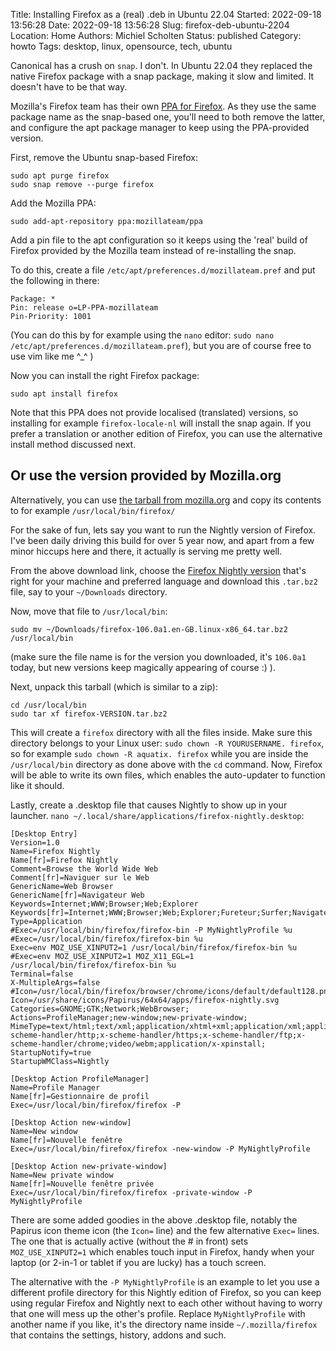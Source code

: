 Title: Installing Firefox as a (real) .deb in Ubuntu 22.04
Started: 2022-09-18 13:56:28
Date: 2022-09-18 13:56:28
Slug: firefox-deb-ubuntu-2204
Location: Home
Authors: Michiel Scholten
Status: published
Category: howto
Tags: desktop, linux, opensource, tech, ubuntu

Canonical has a crush on `snap`. I don't. In Ubuntu 22.04 they replaced the native Firefox package with a snap package, making it slow and limited. It doesn't have to be that way.

Mozilla's Firefox team has their own [PPA for Firefox](https://launchpad.net/~mozillateam/+archive/ubuntu/ppa). As they use the same package name as the snap-based one, you'll need to both remove the latter, and configure the apt package manager to keep using the PPA-provided version.

First, remove the Ubuntu snap-based Firefox:

```
sudo apt purge firefox
sudo snap remove --purge firefox
```

Add the Mozilla PPA:

```
sudo add-apt-repository ppa:mozillateam/ppa
```

Add a pin file to the apt configuration so it keeps using the 'real' build of Firefox provided by the Mozilla team instead of re-installing the snap.

To do this, create a file `/etc/apt/preferences.d/mozillateam.pref` and put the following in there:

```
Package: *
Pin: release o=LP-PPA-mozillateam
Pin-Priority: 1001
```

(You can do this by for example using the `nano` editor: `sudo nano /etc/apt/preferences.d/mozillateam.pref`), but you are of course free to use vim like me ^_^ )

Now you can install the right Firefox package:

```
sudo apt install firefox
```

Note that this PPA does not provide localised (translated) versions, so installing for example `firefox-locale-nl` will install the snap again. If you prefer a translation or another edition of Firefox, you can use the alternative install method discussed next.


## Or use the version provided by Mozilla.org

Alternatively, you can use [the tarball from mozilla.org](https://www.mozilla.org/en-GB/firefox/all/#product-desktop-release) and copy its contents to for example `/usr/local/bin/firefox/`

For the sake of fun, lets say you want to run the Nightly version of Firefox. I've been daily driving this build for over 5 year now, and apart from a few minor hiccups here and there, it actually is serving me pretty well.

From the above download link, choose the [Firefox Nightly version](https://www.mozilla.org/en-GB/firefox/all/#product-desktop-nightly) that's right for your machine and preferred language and download this `.tar.bz2` file, say to your `~/Downloads` directory.

Now, move that file to `/usr/local/bin`:

```
sudo mv ~/Downloads/firefox-106.0a1.en-GB.linux-x86_64.tar.bz2 /usr/local/bin
```

(make sure the file name is for the version you downloaded, it's `106.0a1` today, but new versions keep magically appearing of course :) ).

Next, unpack this tarball (which is similar to a zip):

```
cd /usr/local/bin
sudo tar xf firefox-VERSION.tar.bz2
```

This will create a `firefox` directory with all the files inside. Make sure this directory belongs to your Linux user: `sudo chown -R YOURUSERNAME. firefox`, so for example `sudo chown -R aquatix. firefox` while you are inside the `/usr/local/bin` directory as done above with the `cd` command. Now, Firefox will be able to write its own files, which enables the auto-updater to function like it should.

Lastly, create a .desktop file that causes Nightly to show up in your launcher. `nano ~/.local/share/applications/firefox-nightly.desktop`:

```
[Desktop Entry]
Version=1.0
Name=Firefox Nightly
Name[fr]=Firefox Nightly
Comment=Browse the World Wide Web
Comment[fr]=Naviguer sur le Web
GenericName=Web Browser
GenericName[fr]=Navigateur Web
Keywords=Internet;WWW;Browser;Web;Explorer
Keywords[fr]=Internet;WWW;Browser;Web;Explorer;Fureteur;Surfer;Navigateur
Type=Application
#Exec=/usr/local/bin/firefox/firefox-bin -P MyNightlyProfile %u
#Exec=/usr/local/bin/firefox/firefox-bin %u
Exec=env MOZ_USE_XINPUT2=1 /usr/local/bin/firefox/firefox-bin %u
#Exec=env MOZ_USE_XINPUT2=1 MOZ_X11_EGL=1 /usr/local/bin/firefox/firefox-bin %u
Terminal=false
X-MultipleArgs=false
#Icon=/usr/local/bin/firefox/browser/chrome/icons/default/default128.png
Icon=/usr/share/icons/Papirus/64x64/apps/firefox-nightly.svg
Categories=GNOME;GTK;Network;WebBrowser;
Actions=ProfileManager;new-window;new-private-window;
MimeType=text/html;text/xml;application/xhtml+xml;application/xml;application/rss+xml;application/rdf+xml;image/gif;image/jpeg;image/png;x-scheme-handler/http;x-scheme-handler/https;x-scheme-handler/ftp;x-scheme-handler/chrome;video/webm;application/x-xpinstall;
StartupNotify=true
StartupWMClass=Nightly

[Desktop Action ProfileManager]
Name=Profile Manager
Name[fr]=Gestionnaire de profil
Exec=/usr/local/bin/firefox/firefox -P

[Desktop Action new-window]
Name=New window
Name[fr]=Nouvelle fenêtre
Exec=/usr/local/bin/firefox/firefox -new-window -P MyNightlyProfile

[Desktop Action new-private-window]
Name=New private window
Name[fr]=Nouvelle fenêtre privée
Exec=/usr/local/bin/firefox/firefox -private-window -P MyNightlyProfile
```

There are some added goodies in the above .desktop file, notably the Papirus icon theme icon (the `Icon=` line) and the few alternative `Exec=` lines. The one that is actually active (without the # in front) sets `MOZ_USE_XINPUT2=1` which enables touch input in Firefox, handy when your laptop (or 2-in-1 or tablet if you are lucky) has a touch screen.

The alternative with the `-P MyNightlyProfile` is an example to let you use a different profile directory for this Nightly edition of Firefox, so you can keep using regular Firefox and Nightly next to each other without having to worry that one will mess up the other's profile. Replace `MyNightlyProfile` with another name if you like, it's the directory name inside `~/.mozilla/firefox` that contains the settings, history, addons and such.
